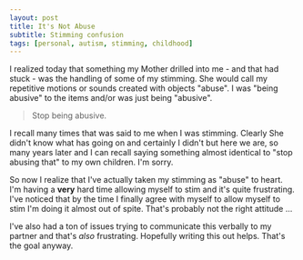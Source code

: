 ```yaml
---
layout: post
title: It's Not Abuse
subtitle: Stimming confusion
tags: [personal, autism, stimming, childhood]
---
```


I realized today that something my Mother drilled into me - and that had stuck - was the handling of some of my stimming. She would call my repetitive motions or sounds created with objects "abuse". I was "being abusive" to the items and/or was just being "abusive".

>  Stop being abusive.

I recall many times that was said to me when I was stimming. Clearly She didn't know what has going on and certainly I didn't but here we are, so many years later and I can recall saying something almost identical to "stop abusing that" to my own children. I'm sorry.

So now I realize that I've actually taken my stimming as "abuse" to heart. I'm having a __very__ hard time allowing myself to stim and it's quite frustrating. I've noticed that by the time I finally agree with myself to allow myself to stim I'm doing it almost out of spite. That's probably not the right attitude ...

I've also had a ton of issues trying to communicate this verbally to my partner and that's _also_ frustrating. Hopefully writing this out helps. That's the goal anyway.